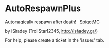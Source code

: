 # AutoRespawnPlus
Automagically respawn after death! | SpigotMC

by iShadey (TrollStar12345, http://ishadey.ga/)

For help, please create a ticket in the 'issues' tab.
